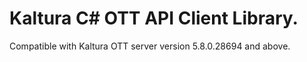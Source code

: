 # Kaltura C# OTT API Client Library.
Compatible with Kaltura OTT server version 5.8.0.28694 and above.
